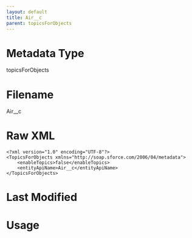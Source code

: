```yaml
---
layout: default
title: Air__c
parent: topicsForObjects
---
```

# Metadata Type
topicsForObjects


# Filename 
Air__c


# Raw XML
```
<?xml version="1.0" encoding="UTF-8"?>
<TopicsForObjects xmlns="http://soap.sforce.com/2006/04/metadata">
    <enableTopics>false</enableTopics>
    <entityApiName>Air__c</entityApiName>
</TopicsForObjects>
```


# Last Modified


# Usage
